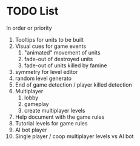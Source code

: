 # TODO List

In order or priority

1. Tooltips for units to be built
1. Visual cues for game events
   1. "animated" movement of units
   1. fade-out of destroyed units
   1. fade-out of units killed by famine
1. symmetry for level editor
1. random level generato
1. End of game detection / player killed detection
1. Multiplayer
   1. lobby
   1. gameplay
   1. create multiplayer levels
1. Help document with the game rules
1. Tutorial levels for game rules
1. AI bot player
1. Single player / coop multiplayer levels vs AI bot
  
